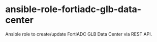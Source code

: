 # ansible-role-fortiadc-glb-data-center
Ansible role to create/update FortiADC GLB Data Center via REST API.
